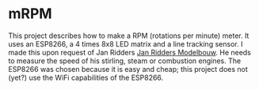 # mRPM
This project describes how to make a RPM (rotations per minute) meter.
It uses an ESP8266, a 4 times 8x8 LED matrix and a line tracking sensor.
I made this upon request of Jan Ridders [Jan Ridders Modelbouw](http://www.ridders.nu/).
He needs to measure the speed of his stirling, steam or combustion engines.
The ESP8266 was chosen because it is easy and cheap; this project does not (yet?) use the WiFi capabilities of the ESP8266.
